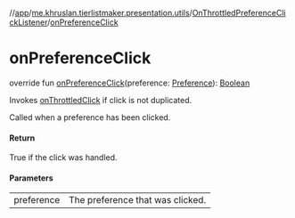 //[app](../../../index.md)/[me.khruslan.tierlistmaker.presentation.utils](../index.md)/[OnThrottledPreferenceClickListener](index.md)/[onPreferenceClick](on-preference-click.md)

# onPreferenceClick

override fun [onPreferenceClick](on-preference-click.md)(preference: [Preference](https://developer.android.com/reference/kotlin/androidx/preference/Preference.html)): [Boolean](https://kotlinlang.org/api/latest/jvm/stdlib/kotlin/-boolean/index.html)

Invokes [onThrottledClick](../../../../app/me.khruslan.tierlistmaker.presentation.utils/-on-throttled-preference-click-listener/on-throttled-click.md) if click is not duplicated.

Called when a preference has been clicked.

#### Return

True if the click was handled.

#### Parameters

| | |
|---|---|
| preference | The preference that was clicked. |
